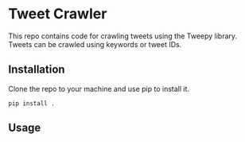 # Tweet Crawler

This repo contains code for crawling tweets using the Tweepy library. Tweets
can be crawled using keywords or tweet IDs. 

## Installation

Clone the repo to your machine and use pip to install it.

```
pip install .
```

## Usage